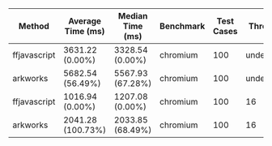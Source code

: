 | Method       | Average Time (ms) | Median Time (ms) | Benchmark | Test Cases | Threads   | N     |
|--------------|-------------------|------------------|-----------|------------|-----------|-------|
| ffjavascript | 3631.22 (0.00%)   | 3328.54 (0.00%)  | chromium  | 100        | undefined | 65536 |
| arkworks     | 5682.54 (56.49%)  | 5567.93 (67.28%) | chromium  | 100        | undefined | 65536 |
| ffjavascript | 1016.94 (0.00%)   | 1207.08 (0.00%)  | chromium  | 100        | 16        | 65536 |
| arkworks     | 2041.28 (100.73%) | 2033.85 (68.49%) | chromium  | 100        | 16        | 65536 |
